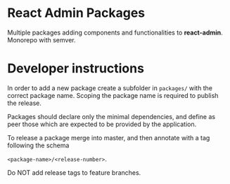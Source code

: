 # React Admin Packages

Multiple packages adding components and functionalities to **react-admin**. Monorepo with semver.

# Developer instructions

In order to add a new package create a subfolder in `packages/` with the correct package name.
Scoping the package name is required to publish the release.

Packages should declare only the minimal dependencies, and define as peer those which are expected to be provided by the application.

To release a package merge into master, and then annotate with a tag following the schema

`<package-name>/<release-number>`.

Do NOT add release tags to feature branches.

